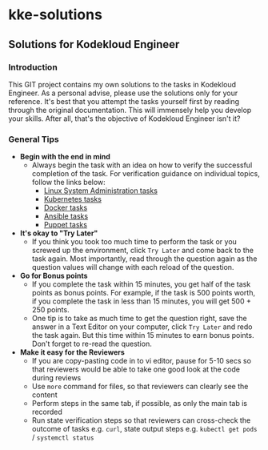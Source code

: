 # kke-solutions
## Solutions for Kodekloud Engineer
### Introduction
This GIT project contains my own solutions to the tasks in Kodekloud Engineer. As a personal advise, please use the solutions only for your reference. It's best that you attempt the tasks yourself first by reading through the original documentation. This will immensely help you develop your skills. After all, that's the objective of Kodekloud Engineer isn't it?

### General Tips
* **Begin with the end in mind**
    * Always begin the task with an idea on how to verify the successful completion of the task. For verification guidance on individual topics, follow the links below:
      * [Linux System Administration tasks](./linux/README.md)
      * [Kubernetes tasks](./kubernetes/README.md)
      * [Docker tasks](./docker/README.md)
      * [Ansible tasks](./ansible/README.md)
      * [Puppet tasks](./puppet/README.md)
* **It's okay to "Try Later"**
  * If you think you took too much time to perform the task or you screwed up the environment, click `Try Later` and come back to the task again. Most importantly, read through the question again as the question values will change with each reload of the question.
* **Go for Bonus points**
  * If you complete the task within 15 minutes, you get half of the task points as bonus points. For example, if the task is 500 points worth, if you complete the task in less than 15 minutes, you will get 500 + 250 points. 
  * One tip is to take as much time to get the question right, save the answer in a Text Editor on your computer, click `Try Later` and redo the task again. But this time within 15 minutes to earn bonus points. Don't forget to re-read the question.
* **Make it easy for the Reviewers** 
  * If you are copy-pasting code in to vi editor, pause for 5-10 secs so that reviewers would be able to take one good look at the code during reviews
  * Use `more` command for files, so that reviewers can clearly see the content
  * Perform steps in the same tab, if possible, as only the main tab is recorded
  * Run state verification steps so that reviewers can cross-check the outcome of tasks e.g. `curl`, state output steps e.g. `kubectl get pods` / `systemctl status`


